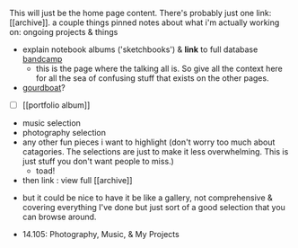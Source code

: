 This will just be the home page content. There's probably just one link: [[archive]].
a couple things pinned
notes about what i'm actually working on: ongoing projects & things
* explain notebook albums ('sketchbooks') & __link__ to full database [bandcamp](https://tobincooney.bandcamp.com/)
	* this is the page where the talking all is. So give all the context here for all the sea of confusing stuff that exists on the other pages.
* [gourdboat](obsidian://open?vault=gourdboat&file=README)?
* [ ] [[portfolio album]]

- music selection
- photography selection
- any other fun pieces i want to highlight (don't worry too much about catagories. The selections are just to make it less overwhelming. This is just stuff you don't want people to miss.)
	- toad!
- then link : view full [[archive]]


* but it could be nice to have it be like a gallery, not comprehensive & covering everything I've done but just sort of a good selection that you can browse around.

- 14.105: Photography, Music, & My Projects
